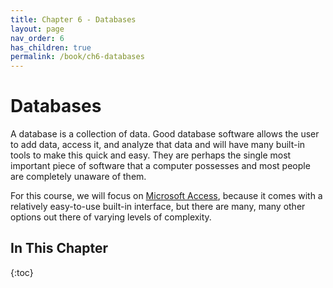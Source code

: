```yaml
---
title: Chapter 6 - Databases
layout: page
nav_order: 6
has_children: true
permalink: /book/ch6-databases
---
```


Databases
=========

A database is a collection of data. Good database software allows the
user to add data, access it, and analyze that data and will have many
built-in tools to make this quick and easy. They are perhaps the single
most important piece of software that a computer possesses and most
people are completely unaware of them.

For this course, we will focus on [Microsoft
Access](https://products.office.com/en-us/access), because it comes with
a relatively easy-to-use built-in interface, but there are many, many
other options out there of varying levels of complexity.

## In This Chapter

{:toc}

